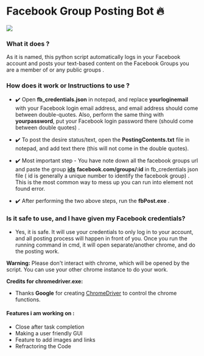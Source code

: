 # Facebook Group Posting Bot 🔥

![](demo_test.gif)

### What it does ?
As it is named, this python script automatically logs in  your Facebook account and posts your text-based content on the Facebook Groups you are a member of or any public groups . 


### How does it work or Instructions to use ?
  - ✔️ Open **fb_credentials.json** in notepad, and replace **yourloginemail** with your Facebook login email address, and email address should come between double-quotes. Also, perform the same thing with **yourpassword**, put your Facebook login password there (should come between double quotes) .
  
  - ✔️ To post the desire status/text, open the  **PostingContents.txt**  file in notepad, and add text there (this will not come in the double quotes).
  
  - ✔️ Most important step - You have note down all the facebook groups url and paste the group <ins>**ids**</ins>  **facebook.com/groups/:id** in fb_credentials json file ( id is generally a unique number to identify the facebook group) . This is the most common way to mess up you can run into element not found error. 
  
  - ✔️ After performing the two above steps, run the **fbPost.exe** .  
  

### Is it safe to use, and I have given my Facebook credentials?
- Yes, it is safe. It will use your credentials to only log in to your account, and all posting process will happen in front of you. Once you run the running command in cmd, it will open separate/another chrome, and do the posting work.

**Warning:** Please don't interact with chrome, which will be opened by the script. You can use your other chrome instance to do your work.


**Credits for chromedriver.exe:**
- Thanks **Google** for creating <a href="https://chromedriver.chromium.org/">ChromeDriver</a> to control the chrome functions.

#### Features i am working on :
* Close after task completion 
* Making a user friendly GUI 
* Feature to add images and links
* Refractoring the Code 





